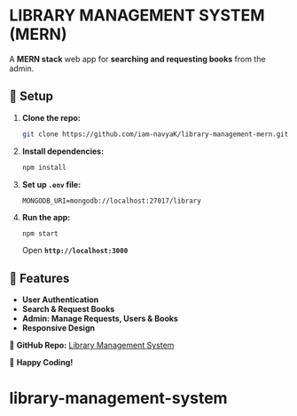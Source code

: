 # LIBRARY MANAGEMENT SYSTEM (MERN)

A **MERN stack** web app for **searching and requesting books** from the admin.

## 📌 Setup
1. **Clone the repo:**
   ```sh
   git clone https://github.com/iam-navyaK/library-management-mern.git
   ```
2. **Install dependencies:**
   ```sh
   npm install
   ```
3. **Set up `.env` file:**
   ```env
   MONGODB_URI=mongodb://localhost:27017/library
   ```
4. **Run the app:**
   ```sh
   npm start
   ```
   Open **`http://localhost:3000`**

## 🌟 Features
- **User Authentication**
- **Search & Request Books**
- **Admin: Manage Requests, Users & Books**
- **Responsive Design**


📌 **GitHub Repo:** [Library Management System](https://github.com/iam-navyaK/library-management-mern)

🚀 **Happy Coding!**

# library-management-system
